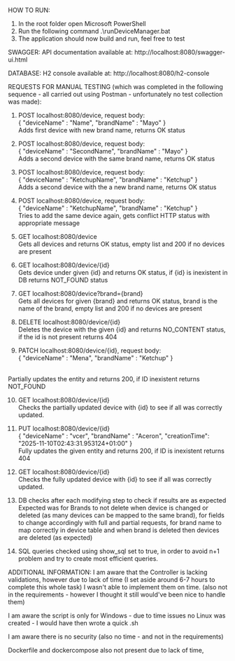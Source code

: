 HOW TO RUN:
1. In the root folder open Microsoft PowerShell
2. Run the following command .\runDeviceManager.bat
3. The application should now build and run, feel free to test

SWAGGER:
API documentation available at: http://localhost:8080/swagger-ui.html

DATABASE:
H2 console available at: 
http://localhost:8080/h2-console

REQUESTS FOR MANUAL TESTING (which was completed in the following sequence - all carried out using Postman - unfortunately no test collection was made):
1. POST localhost:8080/device, request body: <br> {
                                                 "deviceName" : "Name",
                                                 "brandName" : "Mayo"
                                             } <br>
                                             Adds first device with new brand name, returns OK status
                                             
2. POST localhost:8080/device, request body: <br> {
                                                 "deviceName" : "SecondName",
                                                 "brandName" : "Mayo"
                                             }  <br>
                                             Adds a second device with the same brand name, returns OK status
                                             
3. POST localhost:8080/device, request body: <br> {
                                                 "deviceName" : "KetchupName",
                                                 "brandName" : "Ketchup"
                                             }  <br>
                                             Adds a second device with the a new brand name, returns OK status                                           

4. POST localhost:8080/device, request body: <br> {
                                                 "deviceName" : "KetchupName",
                                                 "brandName" : "Ketchup"
                                             }  <br>
                                             Tries to add the same device again, gets conflict HTTP status with appropriate message
                                             
5. GET localhost:8080/device <br>
Gets all devices and returns OK status, empty list and 200 if no devices are present

6. GET localhost:8080/device/{id} <br>
Gets device under given {id} and returns OK status, if {id} is inexistent in DB returns NOT_FOUND status

7. GET localhost:8080/device?brand={brand} <br>
Gets all devices for given {brand} and returns OK status, brand is the name of the brand, empty list and 200 if no devices are present

8. DELETE localhost:8080/device/{id} <br>
Deletes the device with the given {id} and returns NO_CONTENT status, if the id is not present returns 404

9. PATCH localhost:8080/device/{id}, request body: <br>
{
    "deviceName" : "Mena",
    "brandName" : "Ketchup"
}
<br>
Partially updates the entity and returns 200, if ID inexistent returns NOT_FOUND

10. GET localhost:8080/device/{id} <br>
Checks the partially updated device with {id} to see if all was correctly updated.

11. PUT localhost:8080/device/{id} <br>
                                {
                                    "deviceName" : "vcer",
                                    "brandName" : "Aceron",
                                    "creationTime": "2025-11-10T02:43:31.953124+01:00"
                                }
                                <br>
Fully updates the given entity and returns 200, if ID is inexistent returns 404

12. GET localhost:8080/device/{id} <br>
   Checks the fully updated device with {id} to see if all was correctly updated.
   
13. DB checks after each modifying step to check if results are as expected <BR>
Expected was for Brands to not delete when device is changed or deleted (as many devices can be mapped to the same brand),
for fields to change accordingly with full and partial requests, for brand name to map correctly in device table and
when brand is deleted then devices are deleted (as expected)

14. SQL queries checked using show_sql set to true, in order to avoid n+1 problem and try to create most efficient queries.

ADDITIONAL INFORMATION:
I am aware that the Controller is lacking validations, however due to lack of time (I set aside around 6-7 hours to complete this whole task)
I wasn't able to implement them on time. (also not in the requirements - however I thought it still would've been nice to handle them) <br>

I am aware the script is only for Windows - due to time issues no Linux was created - I would have then wrote a quick .sh

I am aware there is no security (also no time - and not in the requirements)

Dockerfile and dockercompose also not present due to lack of time,